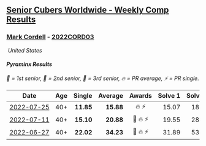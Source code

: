 <style>table {white-space: nowrap;}</style>
<link rel="stylesheet" type="text/css" href="/scw-comp/css/flags.css" />

## [Senior Cubers Worldwide - Weekly Comp Results](/scw-comp/results/)
### [Mark Cordell](README.md) - [2022CORD03](https://www.worldcubeassociation.org/persons/2022CORD03?event=pyram)

<i class="flag flag-US" />&nbsp;United States

#### Pyraminx Results

<span style="white-space: nowrap;">🥇 = 1st senior</span>, <span style="white-space: nowrap;">🥈 = 2nd senior</span>, <span style="white-space: nowrap;">🥉 = 3rd senior</span>, <span style="white-space: nowrap;">🔥 = PR average</span>, <span style="white-space: nowrap;">⚡ = PR single</span>.

| Date | Age | Single | Average | Awards | Solve 1 | Solve 2 | Solve 3 | Solve 4 | Solve 5 | Video |
| :--: | :--: | --: | --: | :--: | --: | --: | --: | --: | --: | :-- |
| [2022-07-25](../../results/2022-07-25/pyram.md) | 40+ | **11.85** | **15.88** | 🔥 ⚡ | 15.07 | 18.81 | **11.85** | 17.37 | 15.21 | [Desktop](https://www.facebook.com/events/587016656266234/permalink/595844682050098) / [Mobile](https://m.facebook.com/events/587016656266234?view=permalink&id=595844682050098) |
| [2022-07-11](../../results/2022-07-11/pyram.md) | 40+ | **15.10** | **20.88** | 🥉 🔥 ⚡ | 19.55 | 28.43 | 24.41 | **15.10** | 18.67 | [Desktop](https://www.facebook.com/events/1077792383124606/permalink/1087145182189326) / [Mobile](https://m.facebook.com/events/1077792383124606?view=permalink&id=1087145182189326) |
| [2022-06-27](../../results/2022-06-27/pyram.md) | 40+ | **22.02** | **34.23** | 🥉 🔥 ⚡ | 31.89 | 53.03 | 37.05 | 33.76 | **22.02** | [Desktop](https://www.facebook.com/events/3239186643032731/permalink/3249854785299250) / [Mobile](https://m.facebook.com/events/3239186643032731?view=permalink&id=3249854785299250) |


<!-- Global site tag (gtag.js) - Google Analytics -->
<script async src="https://www.googletagmanager.com/gtag/js?id=UA-86348435-3"></script>
<script>window.dataLayer = window.dataLayer || []; function gtag() {dataLayer.push(arguments);} gtag('js', new Date()); gtag('config', 'UA-86348435-3');</script>
